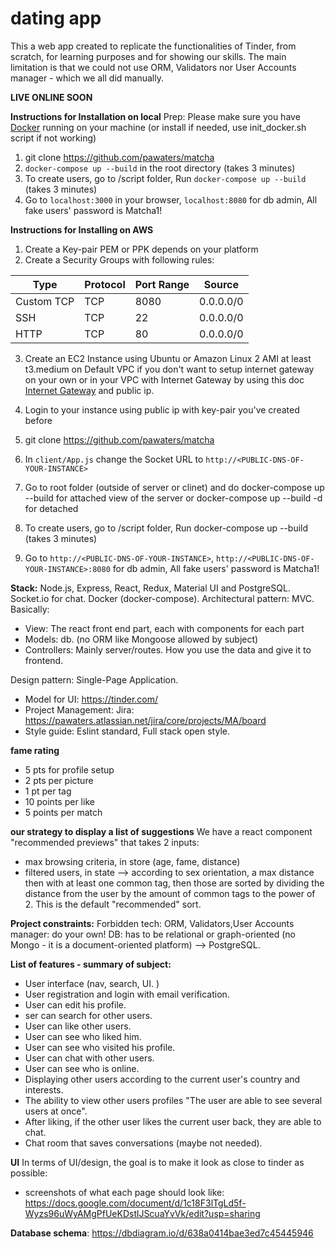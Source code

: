 # dating app #

This a web app created to replicate the functionalities of Tinder, from scratch, for learning purposes and for showing our skills.
The main limitation is that we could not use ORM, Validators nor User Accounts manager - which we all did manually.

**LIVE ONLINE SOON**

**Instructions for Installation on local**
Prep: Please make sure you have [Docker](https://www.docker.com/) running on your machine (or install if needed, use init_docker.sh script if not working)

1. git clone <https://github.com/pawaters/matcha>
3. `docker-compose up --build` in the root directory (takes 3 minutes)
4. To create users, go to /script folder, Run `docker-compose up --build` (takes 3 minutes)
5. Go to `localhost:3000` in your browser, `localhost:8080` for db admin, All fake users' password is Matcha1!

**Instructions for Installing on AWS**

1. Create a Key-pair PEM or PPK depends on your platform
2. Create a Security Groups with following rules:

| Type       | Protocol | Port Range | Source    |
|------------|----------|------------|-----------|
| Custom TCP | TCP      | 8080       | 0.0.0.0/0 |
| SSH        | TCP      | 22         | 0.0.0.0/0 |
| HTTP       | TCP      | 80         | 0.0.0.0/0 |

3. Create an EC2 Instance using Ubuntu or Amazon Linux 2 AMI at least t3.medium on Default VPC if you don't want to setup internet gateway on your own or in your VPC with Internet Gateway by using this doc [Internet Gateway](https://docs.aws.amazon.com/vpc/latest/userguide/VPC_Internet_Gateway.html) and public ip.

4. Login to your instance using public ip with key-pair you've created before
5. git clone https://github.com/pawaters/matcha
6. In `client/App.js` change the Socket URL to `http://<PUBLIC-DNS-OF-YOUR-INSTANCE>`
6. Go to root folder (outside of server or clinet) and do docker-compose up --build for attached view of the server or docker-compose up --build -d for detached
7. To create users, go to /script folder, Run docker-compose up --build (takes 3 minutes)
8. Go to `http://<PUBLIC-DNS-OF-YOUR-INSTANCE>`, `http://<PUBLIC-DNS-OF-YOUR-INSTANCE>:8080` for db admin, All fake users' password is Matcha1!


**Stack:**
Node.js, Express, React, Redux, Material UI and PostgreSQL.
Socket.io for chat. Docker (docker-compose).
Architectural pattern: MVC. Basically:

- View: The react front end part, each with components for each part
- Models: db. (no ORM like Mongoose allowed by subject)
- Controllers: Mainly server/routes. How you use the data and give it to frontend.

Design pattern: Single-Page Application.

- Model for UI: <https://tinder.com/>
- Project Management: Jira: <https://pawaters.atlassian.net/jira/core/projects/MA/board>
- Style guide: Eslint standard, Full stack open style.

**fame rating**

- 5 pts for profile setup
- 2 pts per picture
- 1 pt per tag
- 10 points per like
- 5 points per match

**our strategy to display a list of suggestions**
We have a react component "recommended previews" that takes 2 inputs:

- max browsing criteria, in store (age, fame, distance)
- filtered users, in state --> according to sex orientation, a max distance
then with at least one common tag, then those are sorted by dividing the distance from the user by the amount of common tags to the power of 2.
This is the default "recommended" sort.

**Project constraints:**
Forbidden tech: ORM, Validators,User Accounts manager: do your own!
DB: has to be relational or graph-oriented (no Mongo - it is a document-oriented platform) --> PostgreSQL.

**List of features - summary of subject:**

- User interface (nav, search, UI. )
- User registration and login with email verification.
- User can edit his profile.
- ser can search for other users.  
- User can like other users.
- User can see who liked him.
- User can see who visited his profile.
- User can chat with other users.
- User can see who is online.
- Displaying other users according to the current user's country and interests.
- The ability to view other users profiles "The user are able to see several users at once".
- After liking, if the other user likes the current user back, they are able to chat.
- Chat room that saves conversations (maybe not needed).  

**UI**
In terms of UI/design, the goal is to make it look as close to tinder as possible:

- screenshots of what each page should look like:  <https://docs.google.com/document/d/1c18F3lTgLd5f-Wyzs96uWyAMgPfUeKDstlJScuaYvVk/edit?usp=sharing>

**Database schema**: <https://dbdiagram.io/d/638a0414bae3ed7c45445946>
